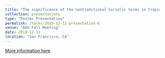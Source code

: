 ```yaml
---
title: "The significance of the nontraditional Coriolis terms in tropical large-scale dynamics"
collection: presentations
type: "Poster Presentation"
permalink: /talks/2019-12-12-presentation-6
venue: "AGU Fall Meeting"
date: 2019-12-12
location: "San Francisco, CA"
---
```


[More information here](https://agu.confex.com/agu/fm19/meetingapp.cgi/Paper/518223)
